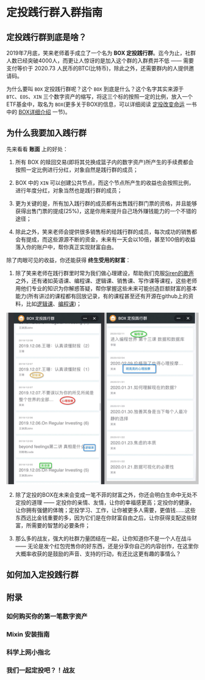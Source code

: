 # 定投践行群入群指南

## 定投践行群到底是啥？
2019年7月底，笑来老师着手成立了一个名为 **BOX 定投践行群**。迄今为止，社群人数已经突破4000人，而更让人惊讶的是加入这个群的入群费并不低 —— 需要支付等价于 2020.73 人民币的BTC(比特币)，除此之外，还需要群内的人提供邀请码。

为什么要叫 `BOX` 定投践行群呢？这个 `BOX` 到底是什么？这个名字其实来源于 `BTC`、`EOS`、`XIN` 三个数字资产的缩写，将这三个标的按照一定的比例，放入一个ETF基金中，取名为 `BOX`(更多关于BOX的信息，可以详细阅读 [定投改变命运](https://ri.firesbox.com/#/) 一书中的 [BOX详细介绍](https://ri.firesbox.com/#/cn/?id=_1-%e5%85%b3%e4%ba%8e-box) 一节)。

## 为什么我要加入践行群
先来看看 **账面** 上的好处：
  1. 所有 BOX 的赎回交易(即将其兑换成篮子内的数字资产)所产生的手续费都会按照一定比例进行分红，对象自然是践行群的成员；
  
  2. BOX 中的 `XIN` 可以创建公共节点，而这个节点所产生的收益也会按照比例，进行年度分红，对象当然也是践行群的成员；

  3. 更为关键的是，所有加入践行群的成员都有出售践行群门票的资格，并且能够获得出售门票的提成(25%)，这是你用来提升自己场外赚钱能力的一个不错的途径；

  4. 除此之外，笑来老师会提供很多销售标的给践行群的成员，每次成功的销售都会有提成，而这些源源不断的资金，未来有一天会以10倍，甚至100倍的收益落入你的账户中，帮你真正实现财富自由。

除了肉眼可见的收益，你还能获得 **终生受用的财富**：
  1. 除了笑来老师在践行群里时常为我们做心理建设，帮助我们克服[Siren的歌声](https://github.com/xiaolai/regular-investing-in-box/tree/8fa47822248624acffcdb42a7b8f2ef08338e60d/docs/cn#%E5%89%8D%E8%A8%80)之外，还有诸如英语课、编程课、逻辑课、销售课、写作课等课程，这些老师用他们专业的知识为你解惑答疑，帮你掌握这些未来可能创造巨额财富的基本能力(所有讲过的课程都有回放记录，有的课程甚至还有开源在github上的资料，比如[逻辑课](https://github.com/liudawozhemebang/beyond-feelings)、[编程课](https://github.com/neolee/pilot))；

  ![课程](./assets/lessons.jpg)

  2. 除了定投的BOX在未来会变成一笔不菲的财富之外，你还会明白生命中无处不定投的道理 —— 定投你的亲情、友情，让你的幸福感更高；定投你的健康，让你拥有强健的体魄；定投学习、工作，让你被更多人需要，更值钱……这些东西远比金钱重要的多，因为它们是在你财富自由之后，让你获得支配这些财富，所需要的智慧的必要条件；

  3. 那么多的战友，强大的社群力量团结在一起，让你知道你不是一个人在战斗 —— 无论是发个红包兜售你的好东西，还是分享你自己的内容创作，在这里你大概率收获的是鼓励的声音、支持的行动，有还比这更有趣的事情么？

## 如何加入定投践行群

## 附录
### 如何购买你的第一笔数字资产

### Mixin 安装指南

### 科学上网小指北

### 我们一起定投吧？！战友
